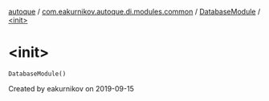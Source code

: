 [autoque](../../index.md) / [com.eakurnikov.autoque.di.modules.common](../index.md) / [DatabaseModule](index.md) / [&lt;init&gt;](./-init-.md)

# &lt;init&gt;

`DatabaseModule()`

Created by eakurnikov on 2019-09-15

